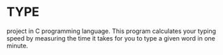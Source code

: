 # TYPE
project in C programming language. 
This program calculates your typing speed by measuring the time it takes for you to type a given word in one minute.
